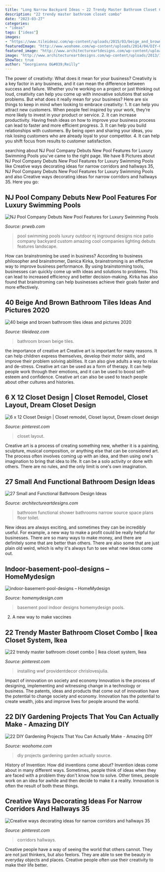```yaml
---
title: "Long Narrow Backyard Ideas ~ 22 Trendy Master Bathroom Closet Combo"
description: "22 trendy master bathroom closet combo"
date: "2023-03-27"
categories:
- "ideas"
tags: ["ideas"]
images:
- "https://www.tileideaz.com/wp-content/uploads/2015/03/beige_and_brown_bathroom_tiles_2.jpg"
featuredImage: "http://www.woohome.com/wp-content/uploads/2014/04/DIY-Gardening-Projects-20.jpg"
featured_image: "http://www.architectureartdesigns.com/wp-content/uploads/2013/12/119.jpg"
image: "http://www.architectureartdesigns.com/wp-content/uploads/2013/12/119.jpg"
ShowToc: true
author: "Georgianna O&#039;Reilly"
---
```



The power of creativity: What does it mean for your business?
Creativity is a key factor in any business, and it can mean the difference between success and failure. Whether you’re working on a project or just thinking out loud, creativity can help you come up with innovative solutions that solve problems. But what does it really mean for your business? Here are six things to keep in mind when looking to embrace creativity: 1. It can help you attract new customers. When people feel inspired by your work, they’re more likely to invest in your product or service. 2. It can increase productivity. Having fresh ideas on how to improve your business process can lead to faster and more efficient progress. 3. It can help you build relationships with customers. By being open and sharing your ideas, you risk losing customers who are already loyal to your competitor. 4. It can help you shift focus from results to customer satisfaction.

	

		
searching about NJ Pool Company Debuts New Pool Features for Luxury Swimming Pools you've came to the right page. We have 8 Pictures about NJ Pool Company Debuts New Pool Features for Luxury Swimming Pools like Creative ways decorating ideas for narrow corridors and hallways 35, NJ Pool Company Debuts New Pool Features for Luxury Swimming Pools and also Creative ways decorating ideas for narrow corridors and hallways 35. Here you go:
		
    
## NJ Pool Company Debuts New Pool Features For Luxury Swimming Pools

<img loading=lazy src="http://ww1.prweb.com/prfiles/2011/10/10/8865782/Pool-Companies-NJ.jpg" onerror="this.onerror=null;this.src='https://tse1.mm.bing.net/th?id=OIP.-OUC4NNlgJB5beNaqMNe4QHaFI&amp;pid=15.1';" alt="NJ Pool Company Debuts New Pool Features for Luxury Swimming Pools">

_Source: prweb.com_

>pool swimming pools luxury outdoor nj inground designs nice patio company backyard custom amazing cool companies lighting debuts features landscape. 

	

How can brainstroming be used in business?
According to business philosopher and brainstromer, Danica Kirka, brainstroming is an effective way to improve business performance. By using brainstorming tools, businesses can quickly come up with ideas and solutions to problems. This can lead to increased efficiency and better decision-making. Kirka has also found that brainstroming can help businesses achieve their goals faster and more effectively.

    
## 40 Beige And Brown Bathroom Tiles Ideas And Pictures 2020

<img loading=lazy src="https://www.tileideaz.com/wp-content/uploads/2015/03/beige_and_brown_bathroom_tiles_2.jpg" onerror="this.onerror=null;this.src='https://tse1.mm.bing.net/th?id=OIP.pSwBXm7Kiy0WnBv3607wUgHaJ4&amp;pid=15.1';" alt="40 beige and brown bathroom tiles ideas and pictures 2020">

_Source: tileideaz.com_

>bathroom brown beige tiles. 

	

the importance of creative art
Creative art is important for many reasons. It can help children express themselves, develop their motor skills, and improve their problem solving abilities. It can also give adults a way to relax and de-stress.
Creative art can be used as a form of therapy. It can help people work through their emotions, and it can be used to boost self-esteem and confidence. Creative art can also be used to teach people about other cultures and histories.

    
## 6 X 12 Closet Design | Closet Remodel, Closet Layout, Dream Closet Design

<img loading=lazy src="https://i.pinimg.com/736x/00/e0/8d/00e08d17c03bb2638a9117dcab2a090c--closet-designs-bathroom-ideas.jpg" onerror="this.onerror=null;this.src='https://tse4.mm.bing.net/th?id=OIP.NAn7OXGxfcuF7V2o4-DzZwHaJ3&amp;pid=15.1';" alt="6 x 12 Closet Design | Closet remodel, Closet layout, Dream closet design">

_Source: pinterest.com_

>closet layout. 

	

Creative art is a process of creating something new, whether it is a painting, sculpture, musical composition, or anything else that can be considered art. The process often involves coming up with an idea, and then using one's imagination to bring that idea to life. It can be a solo activity or done with others. There are no rules, and the only limit is one's own imagination.

    
## 27 Small And Functional Bathroom Design Ideas

<img loading=lazy src="http://www.architectureartdesigns.com/wp-content/uploads/2013/12/119.jpg" onerror="this.onerror=null;this.src='https://tse1.mm.bing.net/th?id=OIP.i6i_uk6DtsU3B2dM65gdoQAAAA&amp;pid=15.1';" alt="27 Small and Functional Bathroom Design Ideas">

_Source: architectureartdesigns.com_

>bathroom functional shower bathrooms narrow source space plans floor toilet. 

	

New ideas are always exciting, and sometimes they can be incredibly useful. For example, a new way to make a profit could be really helpful for businesses. There are so many ways to make money, and there are definitely some that are better than others. There are also some that are just plain old weird, which is why it's always fun to see what new ideas come out.

    
## Indoor-basement-pool-designs – HomeMydesign

<img loading=lazy src="https://homemydesign.com/wp-content/uploads/2016/06/indoor-basement-pool-designs.jpg" onerror="this.onerror=null;this.src='https://tse3.mm.bing.net/th?id=OIP.vER5zYux7JF20w6R1eq2awHaKb&amp;pid=15.1';" alt="indoor-basement-pool-designs – HomeMydesign">

_Source: homemydesign.com_

>basement pool indoor designs homemydesign pools. 

	

2. A new way to make vaccines 

    
## 22 Trendy Master Bathroom Closet Combo | Ikea Closet System, Ikea

<img loading=lazy src="https://i.pinimg.com/736x/61/f7/8c/61f78c6ec7f50ed01a6c6161f7b65ddf.jpg" onerror="this.onerror=null;this.src='https://tse4.mm.bing.net/th?id=OIP.Cf66y5RmPBlpis1ywy6J5QAAAA&amp;pid=15.1';" alt="22 trendy master bathroom closet combo | Ikea closet system, Ikea">

_Source: pinterest.com_

>installing wwf providentdecor chrislovesjulia. 

	

Impact of innovation on society and economy
Innovation is the process of designing, implementing and witnessing change in a technology or business. The patents, ideas and products that come out of innovation have the potential to change society and economy. Innovation has the potential to create wealth, jobs and improve lives for people around the world.

    
## 22 DIY Gardening Projects That You Can Actually Make - Amazing DIY

<img loading=lazy src="http://www.woohome.com/wp-content/uploads/2014/04/DIY-Gardening-Projects-20.jpg" onerror="this.onerror=null;this.src='https://tse2.mm.bing.net/th?id=OIP.Db56V-EPB1Aw1feDtMeD-wHaLH&amp;pid=15.1';" alt="22 DIY Gardening Projects That You Can Actually Make - Amazing DIY">

_Source: woohome.com_

>diy projects gardening garden actually source. 

	

History of Invention: How did inventions come about?
Invention ideas come about in many different ways. Sometimes, people think of ideas when they are faced with a problem they don't know how to solve. Other times, people work on an idea for awhile and then decide to make it a reality. Innovation is often the result of both these things.

    
## Creative Ways Decorating Ideas For Narrow Corridors And Hallways 35

<img loading=lazy src="https://i.pinimg.com/736x/84/5e/4a/845e4a3feaf2878b5ee98587207204b9.jpg" onerror="this.onerror=null;this.src='https://tse4.mm.bing.net/th?id=OIP.L0sqnlPJMDCiJSwwk7oNrAHaLH&amp;pid=15.1';" alt="Creative ways decorating ideas for narrow corridors and hallways 35">

_Source: pinterest.com_

>corridors hallways. 

	

Creative people have a way of seeing the world that others cannot. They are not just thinkers, but also feelors. They are able to see the beauty in everyday objects and places. Creative people often use their creativity to make their life better.


